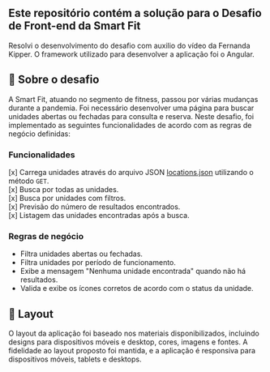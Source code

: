 ## Este repositório contém a solução para o Desafio de Front-end da Smart Fit 

Resolvi o desenvolvimento do desafio com auxilio do vídeo da Fernanda Kipper. O framework utilizado para desenvolver a aplicação foi o Angular.

## 📖 Sobre o desafio

A Smart Fit, atuando no segmento de fitness, passou por várias mudanças durante a pandemia. Foi necessário desenvolver uma página para buscar unidades abertas ou fechadas para consulta e reserva. 
Neste desafio, foi implementado as seguintes funcionalidades de acordo com as regras de negócio definidas:

### Funcionalidades
[x] Carrega unidades através do arquivo JSON [locations.json](https://test-frontend-developer.s3.amazonaws.com/data/locations.json) utilizando o método `GET`. <br>
[x] Busca por todas as unidades. <br>
[x] Busca por unidades com filtros. <br>
[x] Previsão do número de resultados encontrados. <br>
[x] Listagem das unidades encontradas após a busca. <br>

### Regras de negócio
- Filtra unidades abertas ou fechadas.
- Filtra unidades por período de funcionamento.
- Exibe a mensagem "Nenhuma unidade encontrada" quando não há resultados.
- Valida e exibe os ícones corretos de acordo com o status da unidade.

## 🎨 Layout

O layout da aplicação foi baseado nos materiais disponibilizados, incluindo designs para dispositivos móveis e desktop, cores, imagens e fontes. A fidelidade ao layout proposto foi mantida, e a aplicação é responsiva para dispositivos móveis, tablets e desktops.

